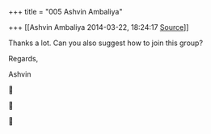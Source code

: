 +++
title = "005 Ashvin Ambaliya"

+++
[[Ashvin Ambaliya	2014-03-22, 18:24:17 [Source](https://groups.google.com/g/samskrita/c/I0PT2C3GvCA)]]



Thanks a lot. Can you also suggest how to join this group?



Regards,

Ashvin

  
  








